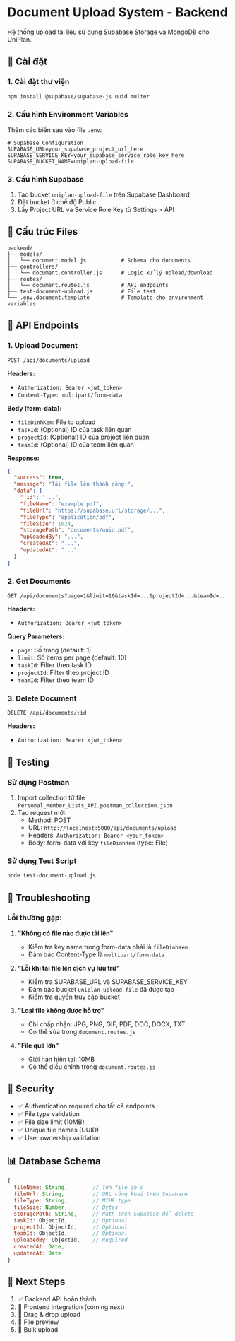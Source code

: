 # Document Upload System - Backend

Hệ thống upload tài liệu sử dụng Supabase Storage và MongoDB cho UniPlan.

## 🚀 Cài đặt

### 1. Cài đặt thư viện
```bash
npm install @supabase/supabase-js uuid multer
```

### 2. Cấu hình Environment Variables
Thêm các biến sau vào file `.env`:

```env
# Supabase Configuration
SUPABASE_URL=your_supabase_project_url_here
SUPABASE_SERVICE_KEY=your_supabase_service_role_key_here
SUPABASE_BUCKET_NAME=uniplan-upload-file
```

### 3. Cấu hình Supabase
1. Tạo bucket `uniplan-upload-file` trên Supabase Dashboard
2. Đặt bucket ở chế độ Public
3. Lấy Project URL và Service Role Key từ Settings > API

## 📁 Cấu trúc Files

```
backend/
├── models/
│   └── document.model.js           # Schema cho documents
├── controllers/
│   └── document.controller.js      # Logic xử lý upload/download
├── routes/
│   └── document.routes.js          # API endpoints
├── test-document-upload.js         # File test
└── .env.document.template          # Template cho environment variables
```

## 🔗 API Endpoints

### 1. Upload Document
```
POST /api/documents/upload
```

**Headers:**
- `Authorization: Bearer <jwt_token>`
- `Content-Type: multipart/form-data`

**Body (form-data):**
- `fileDinhKem`: File to upload
- `taskId`: (Optional) ID của task liên quan
- `projectId`: (Optional) ID của project liên quan  
- `teamId`: (Optional) ID của team liên quan

**Response:**
```json
{
  "success": true,
  "message": "Tải file lên thành công!",
  "data": {
    "_id": "...",
    "fileName": "example.pdf",
    "fileUrl": "https://supabase.url/storage/...",
    "fileType": "application/pdf",
    "fileSize": 1024,
    "storagePath": "documents/uuid.pdf",
    "uploadedBy": "...",
    "createdAt": "...",
    "updatedAt": "..."
  }
}
```

### 2. Get Documents
```
GET /api/documents?page=1&limit=10&taskId=...&projectId=...&teamId=...
```

**Headers:**
- `Authorization: Bearer <jwt_token>`

**Query Parameters:**
- `page`: Số trang (default: 1)
- `limit`: Số items per page (default: 10)
- `taskId`: Filter theo task ID
- `projectId`: Filter theo project ID
- `teamId`: Filter theo team ID

### 3. Delete Document
```
DELETE /api/documents/:id
```

**Headers:**
- `Authorization: Bearer <jwt_token>`

## 🧪 Testing

### Sử dụng Postman
1. Import collection từ file `Personal_Member_Lists_API.postman_collection.json`
2. Tạo request mới:
   - Method: POST
   - URL: `http://localhost:5000/api/documents/upload`
   - Headers: `Authorization: Bearer <your_token>`
   - Body: form-data với key `fileDinhKem` (type: File)

### Sử dụng Test Script
```bash
node test-document-upload.js
```

## 🔧 Troubleshooting

### Lỗi thường gặp:

1. **"Không có file nào được tải lên"**
   - Kiểm tra key name trong form-data phải là `fileDinhKem`
   - Đảm bảo Content-Type là `multipart/form-data`

2. **"Lỗi khi tải file lên dịch vụ lưu trữ"**
   - Kiểm tra SUPABASE_URL và SUPABASE_SERVICE_KEY
   - Đảm bảo bucket `uniplan-upload-file` đã được tạo
   - Kiểm tra quyền truy cập bucket

3. **"Loại file không được hỗ trợ"**
   - Chỉ chấp nhận: JPG, PNG, GIF, PDF, DOC, DOCX, TXT
   - Có thể sửa trong `document.routes.js`

4. **"File quá lớn"**
   - Giới hạn hiện tại: 10MB
   - Có thể điều chỉnh trong `document.routes.js`

## 🔐 Security

- ✅ Authentication required cho tất cả endpoints
- ✅ File type validation
- ✅ File size limit (10MB)
- ✅ Unique file names (UUID)
- ✅ User ownership validation

## 📊 Database Schema

```javascript
{
  fileName: String,        // Tên file gốc
  fileUrl: String,         // URL công khai trên Supabase
  fileType: String,        // MIME type
  fileSize: Number,        // Bytes
  storagePath: String,     // Path trên Supabase để delete
  taskId: ObjectId,        // Optional
  projectId: ObjectId,     // Optional  
  teamId: ObjectId,        // Optional
  uploadedBy: ObjectId,    // Required
  createdAt: Date,
  updatedAt: Date
}
```

## 🚀 Next Steps

1. ✅ Backend API hoàn thành
2. 🔄 Frontend integration (coming next)
3. 🔄 Drag & drop upload
4. 🔄 File preview
5. 🔄 Bulk upload
